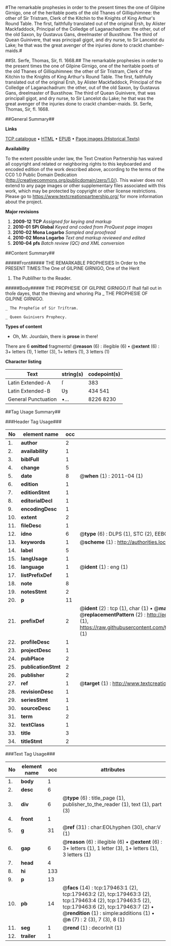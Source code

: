#The remarkable prophesies in order to the present times the one of Gilpine Girnigo, one of the heritable poets of the old Thanes of Gilliquhimnee: the other of Sir Tristram, Clerk of the Kitchin to the Knights of King Arthur's Round Table. The first, faithfully translated out of the original Ersh, by Alister Mackfaddock, Principal of the Colledge of Laganachadrum: the other, out of the old Saxon, by Gustavus Gans, dreelmaster of Buxstihow. The third of Quean Guinivere, that was principall gigot, and dry nurse, to Sir Lancelot du Lake; he that was the great avenger of the injuries done to crackt chamber-maids.#

##St. Serfe, Thomas, Sir, fl. 1668.##
The remarkable prophesies in order to the present times the one of Gilpine Girnigo, one of the heritable poets of the old Thanes of Gilliquhimnee: the other of Sir Tristram, Clerk of the Kitchin to the Knights of King Arthur's Round Table. The first, faithfully translated out of the original Ersh, by Alister Mackfaddock, Principal of the Colledge of Laganachadrum: the other, out of the old Saxon, by Gustavus Gans, dreelmaster of Buxstihow. The third of Quean Guinivere, that was principall gigot, and dry nurse, to Sir Lancelot du Lake; he that was the great avenger of the injuries done to crackt chamber-maids.
St. Serfe, Thomas, Sir, fl. 1668.

##General Summary##

**Links**

[TCP catalogue](http://www.ota.ox.ac.uk/tcp/)  • 
[HTML](http://tei.it.ox.ac.uk/tcp/Texts-HTML/free/B03/B03585.html)  • 
[EPUB](http://tei.it.ox.ac.uk/tcp/Texts-EPUB/free/B03/B03585.epub) • 
[Page images (Historical Texts)](https://historicaltexts.jisc.ac.uk/eebo-52612168e)

**Availability**

To the extent possible under law, the Text Creation Partnership has waived all copyright and related or neighboring rights to this keyboarded and encoded edition of the work described above, according to the terms of the CC0 1.0 Public Domain Dedication (http://creativecommons.org/publicdomain/zero/1.0/). This waiver does not extend to any page images or other supplementary files associated with this work, which may be protected by copyright or other license restrictions. Please go to https://www.textcreationpartnership.org/ for more information about the project.

**Major revisions**

1. __2009-12__ __TCP__ *Assigned for keying and markup*
1. __2010-01__ __SPi Global__ *Keyed and coded from ProQuest page images*
1. __2010-02__ __Mona Logarbo__ *Sampled and proofread*
1. __2010-02__ __Mona Logarbo__ *Text and markup reviewed and edited*
1. __2010-04__ __pfs__ *Batch review (QC) and XML conversion*

##Content Summary##

#####Front#####
THE REMARKABLE PROPHESIES In Order to the PRESENT TIMES:The One of GILPINE GIRNIGO, One of the Herit
1. The Publiſher to the Reader.

#####Body#####
THE PROPHESIE OF GILPINE GIRNIGO.IT ſhall fall out in thoſe dayes, that the thieving and whoring Pla
    _ THE PROPHESIE OF GILPINE GIRNIGO.

    _ The Propheſie of Sir Triſtram.

    _ Queen Guinivers Prophecy.

**Types of content**

  * Oh, Mr. Jourdain, there is **prose** in there!

There are 6 **omitted** fragments! 
 @__reason__ (6) : illegible (6)  •  @__extent__ (6) : 3+ letters (1), 1 letter (3), 1+ letters (1), 3 letters (1)

**Character listing**


|Text|string(s)|codepoint(s)|
|---|---|---|
|Latin Extended-A|ſ|383|
|Latin Extended-B|Ʋȝ|434 541|
|General Punctuation|•…|8226 8230|

##Tag Usage Summary##

###Header Tag Usage###

|No|element name|occ|attributes|
|---|---|---|---|
|1.|__author__|2||
|2.|__availability__|1||
|3.|__biblFull__|1||
|4.|__change__|5||
|5.|__date__|8| @__when__ (1) : 2011-04 (1)|
|6.|__edition__|1||
|7.|__editionStmt__|1||
|8.|__editorialDecl__|1||
|9.|__encodingDesc__|1||
|10.|__extent__|2||
|11.|__fileDesc__|1||
|12.|__idno__|6| @__type__ (6) : DLPS (1), STC (2), EEBO-CITATION (1), OCLC (1), VID (1)|
|13.|__keywords__|1| @__scheme__ (1) : http://authorities.loc.gov/ (1)|
|14.|__label__|5||
|15.|__langUsage__|1||
|16.|__language__|1| @__ident__ (1) : eng (1)|
|17.|__listPrefixDef__|1||
|18.|__note__|8||
|19.|__notesStmt__|2||
|20.|__p__|11||
|21.|__prefixDef__|2| @__ident__ (2) : tcp (1), char (1)  •  @__matchPattern__ (2) : ([0-9\-]+):([0-9IVX]+) (1), (.+) (1)  •  @__replacementPattern__ (2) : http://eebo.chadwyck.com/downloadtiff?vid=$1&page=$2 (1), https://raw.githubusercontent.com/textcreationpartnership/Texts/master/tcpchars.xml#$1 (1)|
|22.|__profileDesc__|1||
|23.|__projectDesc__|1||
|24.|__pubPlace__|2||
|25.|__publicationStmt__|2||
|26.|__publisher__|2||
|27.|__ref__|1| @__target__ (1) : http://www.textcreationpartnership.org/docs/. (1)|
|28.|__revisionDesc__|1||
|29.|__seriesStmt__|1||
|30.|__sourceDesc__|1||
|31.|__term__|2||
|32.|__textClass__|1||
|33.|__title__|3||
|34.|__titleStmt__|2||


###Text Tag Usage###

|No|element name|occ|attributes|
|---|---|---|---|
|1.|__body__|1||
|2.|__desc__|6||
|3.|__div__|6| @__type__ (6) : title_page (1), publisher_to_the_reader (1), text (1), part (3)|
|4.|__front__|1||
|5.|__g__|31| @__ref__ (31) : char:EOLhyphen (30), char:V (1)|
|6.|__gap__|6| @__reason__ (6) : illegible (6)  •  @__extent__ (6) : 3+ letters (1), 1 letter (3), 1+ letters (1), 3 letters (1)|
|7.|__head__|4||
|8.|__hi__|133||
|9.|__p__|13||
|10.|__pb__|14| @__facs__ (14) : tcp:179463:1 (2), tcp:179463:2 (2), tcp:179463:3 (2), tcp:179463:4 (2), tcp:179463:5 (2), tcp:179463:6 (2), tcp:179463:7 (2)  •  @__rendition__ (1) : simple:additions (1)  •  @__n__ (7) : 2 (3), 7 (3), 8 (1)|
|11.|__seg__|1| @__rend__ (1) : decorInit (1)|
|12.|__trailer__|1||
